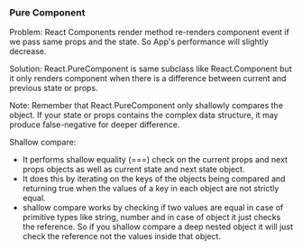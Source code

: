 ### Pure Component

Problem: React Components render method re-renders component event if we pass same props and the state. So App's performance  will slightly decrease.

Solution: React.PureComponent is same subclass like React.Component but it only renders component when there is a difference between current and previous state or props.

Note: Remember that React.PureComponent only shallowly compares the object. If your state or props contains the complex data structure, it may produce false-negative for deeper difference.

Shallow compare:
* It performs shallow equality (===) check on the current props and next props objects as well as current state and next state object.
* It does this by iterating on the keys of the objects being compared and returning true when the values of a key in each object are not strictly equal.
* shallow compare works by checking if two values are equal in case of primitive types like string, number and in case of object it just checks the reference. So if you shallow compare a deep nested object it will just check the reference not the values inside that object.